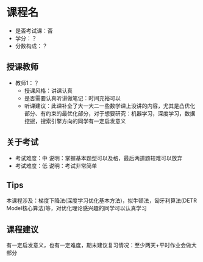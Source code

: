# 课程名
- 是否考试课：否
- 学分：？
- 分数构成：？

## 授课教师
- 教师1：？
  - 授课风格：讲课认真
  - 是否需要认真听讲做笔记：时间充裕可以
  - 听课建议：此课补全了大一大二一些数学课上没讲的内容，尤其是凸优化部分、有约束的最优化部分，对于想要研究：机器学习，深度学习，数据挖掘，搜索引擎方向的同学有一定启发意义

## 关于考试
- 考试难度：中
说明：掌握基本题型可以及格，最后两道题较难可以放弃
- 考试难度：低
说明：考试非常简单
## Tips
本课程涉及：梯度下降法(深度学习优化基本方法)，拟牛顿法，匈牙利算法(DETR Model核心算法)等，对优化理论感兴趣的同学可以认真学习
## 课程建议
有一定启发意义，也有一定难度，期末建议复习情况：至少两天+平时作业会做大部分
